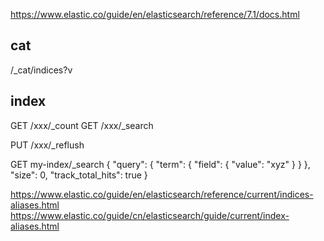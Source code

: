 
https://www.elastic.co/guide/en/elasticsearch/reference/7.1/docs.html


## cat
/_cat/indices?v


## index
GET /xxx/_count
GET /xxx/_search

PUT /xxx/_reflush


GET my-index/_search
{
  "query": { "term": { "field": { "value": "xyz" } } },
  "size": 0,
  "track_total_hits": true
}


https://www.elastic.co/guide/en/elasticsearch/reference/current/indices-aliases.html
https://www.elastic.co/guide/cn/elasticsearch/guide/current/index-aliases.html